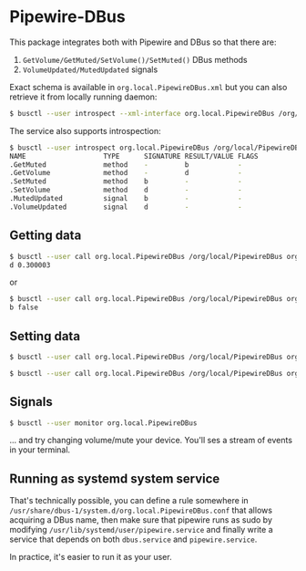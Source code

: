 # Pipewire-DBus

This package integrates both with Pipewire and DBus so that there are:

1. `GetVolume/GetMuted/SetVolume()/SetMuted()` DBus methods
3. `VolumeUpdated/MutedUpdated` signals

Exact schema is available in `org.local.PipewireDBus.xml` but you can also retrieve it from locally running daemon:

```sh
$ busctl --user introspect --xml-interface org.local.PipewireDBus /org/local/PipewireDBus org.local.PipewireDBus
```

The service also supports introspection:

```sh
$ busctl --user introspect org.local.PipewireDBus /org/local/PipewireDBus org.local.PipewireDBus
NAME                   TYPE      SIGNATURE RESULT/VALUE FLAGS
.GetMuted              method    -         b            -
.GetVolume             method    -         d            -
.SetMuted              method    b         -            -
.SetVolume             method    d         -            -
.MutedUpdated          signal    b         -            -
.VolumeUpdated         signal    d         -            -
```

## Getting data

```sh
$ busctl --user call org.local.PipewireDBus /org/local/PipewireDBus org.local.PipewireDBus GetVolume
d 0.300003
```

or

```sh
$ busctl --user call org.local.PipewireDBus /org/local/PipewireDBus org.local.PipewireDBus GetMuted
b false
```

## Setting data

```sh
$ busctl --user call org.local.PipewireDBus /org/local/PipewireDBus org.local.PipewireDBus SetVolume "d" 0.5
```

```sh
$ busctl --user call org.local.PipewireDBus /org/local/PipewireDBus org.local.PipewireDBus SetMuted "b" false
```

## Signals

```sh
$ busctl --user monitor org.local.PipewireDBus
```

... and try changing volume/mute your device. You'll ses a stream of events in your terminal.

## Running as systemd system service

That's technically possible, you can define a rule somewhere in `/usr/share/dbus-1/system.d/org.local.PipewireDBus.conf` that allows acquiring a DBus name, then make sure that pipewire runs as sudo by modifying `/usr/lib/systemd/user/pipewire.service` and finally write a service that depends on both `dbus.service` and `pipewire.service`.

In practice, it's easier to run it as your user.
